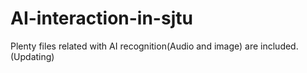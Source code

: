 # AI-interaction-in-sjtu
Plenty files related with AI recognition(Audio and image) are included.(Updating)
